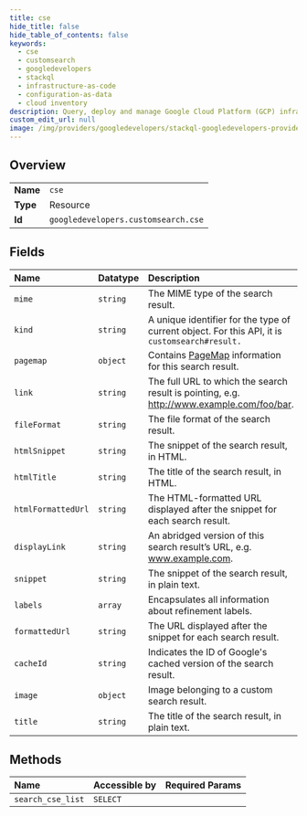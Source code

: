 ```yaml
---
title: cse
hide_title: false
hide_table_of_contents: false
keywords:
  - cse
  - customsearch
  - googledevelopers    
  - stackql
  - infrastructure-as-code
  - configuration-as-data
  - cloud inventory
description: Query, deploy and manage Google Cloud Platform (GCP) infrastructure and resources using SQL
custom_edit_url: null
image: /img/providers/googledevelopers/stackql-googledevelopers-provider-featured-image.png
---
```

  
    

## Overview
<table><tbody>
<tr><td><b>Name</b></td><td><code>cse</code></td></tr>
<tr><td><b>Type</b></td><td>Resource</td></tr>
<tr><td><b>Id</b></td><td><code>googledevelopers.customsearch.cse</code></td></tr>
</tbody></table>

## Fields
| Name | Datatype | Description |
|:-----|:---------|:------------|
| `mime` | `string` | The MIME type of the search result. |
| `kind` | `string` | A unique identifier for the type of current object. For this API, it is `customsearch#result.` |
| `pagemap` | `object` | Contains [PageMap](https://developers.google.com/custom-search/docs/structured_data#pagemaps) information for this search result. |
| `link` | `string` | The full URL to which the search result is pointing, e.g. http://www.example.com/foo/bar. |
| `fileFormat` | `string` | The file format of the search result. |
| `htmlSnippet` | `string` | The snippet of the search result, in HTML. |
| `htmlTitle` | `string` | The title of the search result, in HTML. |
| `htmlFormattedUrl` | `string` | The HTML-formatted URL displayed after the snippet for each search result. |
| `displayLink` | `string` | An abridged version of this search result’s URL, e.g. www.example.com. |
| `snippet` | `string` | The snippet of the search result, in plain text. |
| `labels` | `array` | Encapsulates all information about refinement labels. |
| `formattedUrl` | `string` | The URL displayed after the snippet for each search result. |
| `cacheId` | `string` | Indicates the ID of Google's cached version of the search result. |
| `image` | `object` | Image belonging to a custom search result. |
| `title` | `string` | The title of the search result, in plain text. |
## Methods
| Name | Accessible by | Required Params |
|:-----|:--------------|:----------------|
| `search_cse_list` | `SELECT` |  |
